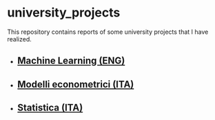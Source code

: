 # university_projects

This repository contains reports of some university projects that I have realized.

- ## [Machine Learning (ENG)](https://github.com/federicospatola/universitary_projects/blob/main/machine_learning_fs.pdf)

- ## [Modelli econometrici (ITA)](https://github.com/federicospatola/universitary_projects/blob/main/modelli_econometrici_fs.pdf)
- ## [Statistica (ITA)](https://github.com/federicospatola/universitary_projects/blob/main/statistica_fs.pdf)
